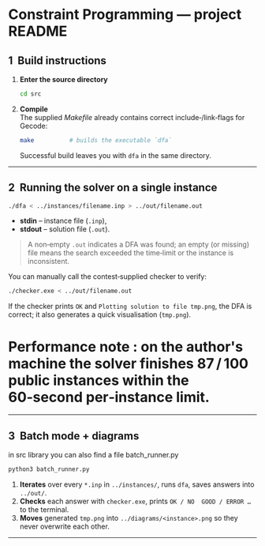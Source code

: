 # Constraint Programming — project README

## 1  Build instructions

1. **Enter the source directory**
   ```bash
   cd src
   ```
2. **Compile**  
   The supplied *Makefile* already contains correct include‑/link‑flags for Gecode:
   ```bash
   make          # builds the executable `dfa`
   ```
   Successful build leaves you with `dfa` in the same directory.

---

## 2  Running the solver on a single instance

```bash
./dfa < ../instances/filename.inp > ../out/filename.out
```
* **stdin**  – instance file (`.inp`),
* **stdout** – solution file (`.out`).

> A non‑empty `.out` indicates a DFA was found; an empty (or missing) file means the search exceeded the time‑limit or the instance is inconsistent.

You can manually call the contest‑supplied checker to verify:
```bash
./checker.exe < ../out/filename.out
```
If the checker prints `OK` and `Plotting solution to file tmp.png`, the DFA is correct; it also generates a quick visualisation (`tmp.png`).


# Performance note : on the author's machine the solver finishes 87 / 100 public instances within the 60‑second per‑instance limit.
---

## 3  Batch mode + diagrams

in src library you can also find a file batch_runner.py 

```bash
python3 batch_runner.py
```

1. **Iterates** over every `*.inp` in `../instances/`, runs `dfa`, saves answers into `../out/`.
2. **Checks** each answer with `checker.exe`, prints `OK / NO  GOOD / ERROR …` to the terminal.
3. **Moves** generated `tmp.png` into `../diagrams/<instance>.png` so they never overwrite each other.

---

